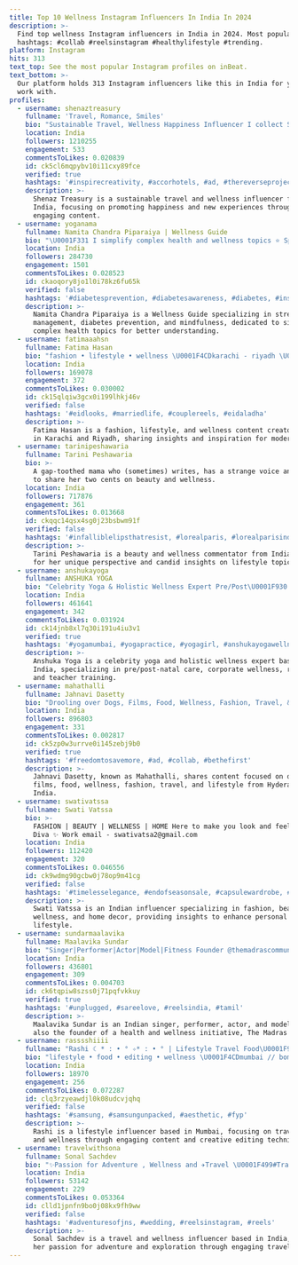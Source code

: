 ```yaml
---
title: Top 10 Wellness Instagram Influencers In India In 2024
description: >-
  Find top wellness Instagram influencers in India in 2024. Most popular
  hashtags: #collab #reelsinstagram #healthylifestyle #trending.
platform: Instagram
hits: 313
text_top: See the most popular Instagram profiles on inBeat.
text_bottom: >-
  Our platform holds 313 Instagram influencers like this in India for you to
  work with.
profiles:
  - username: shenaztreasury
    fullname: 'Travel, Romance, Smiles'
    bio: "Sustainable Travel, Wellness Happiness Influencer I collect Smiles Economic Times\U0001F3C6 Cosmo blogger\U0001F3C6 Forbes List \U0001F3C6 Filmfare\U0001F947 Brandsforshenaz@gmail"
    location: India
    followers: 1210255
    engagement: 533
    commentsToLikes: 0.020839
    id: ck5cl6mqpybv10i11cxy89fce
    verified: true
    hashtags: '#inspirecreativity, #accorhotels, #ad, #thereverseproject'
    description: >-
      Shenaz Treasury is a sustainable travel and wellness influencer from
      India, focusing on promoting happiness and new experiences through her
      engaging content.
  - username: yoganama
    fullname: Namita Chandra Piparaiya | Wellness Guide
    bio: "\U0001F331 I simplify complex health and wellness topics ⭐️ Specialising in Stress Management, Diabetes Prevention & Mindfulness (MBSP)"
    location: India
    followers: 284730
    engagement: 1501
    commentsToLikes: 0.028523
    id: ckaoqory8jo1l0i78kz6fu65k
    verified: false
    hashtags: '#diabetesprevention, #diabetesawareness, #diabetes, #insulinresistance'
    description: >-
      Namita Chandra Piparaiya is a Wellness Guide specializing in stress
      management, diabetes prevention, and mindfulness, dedicated to simplifying
      complex health topics for better understanding.
  - username: fatimaaahsn
    fullname: Fatima Hasan
    bio: "fashion • lifestyle • wellness \U0001F4CDkarachi - riyadh \U0001F48C fatima.hasan09@gmail.com"
    location: India
    followers: 169078
    engagement: 372
    commentsToLikes: 0.030002
    id: ck15qlqiw3gcx0i199lhkj46v
    verified: false
    hashtags: '#eidlooks, #marriedlife, #couplereels, #eidaladha'
    description: >-
      Fatima Hasan is a fashion, lifestyle, and wellness content creator based
      in Karachi and Riyadh, sharing insights and inspiration for modern living.
  - username: tarinipeshawaria
    fullname: Tarini Peshawaria
    bio: >-
      A gap-toothed mama who (sometimes) writes, has a strange voice and likes
      to share her two cents on beauty and wellness.
    location: India
    followers: 717876
    engagement: 361
    commentsToLikes: 0.013668
    id: ckqqc14qsx4sg0j23bsbwm91f
    verified: false
    hashtags: '#infalliblelipsthatresist, #lorealparis, #lorealparisindia, #ad'
    description: >-
      Tarini Peshawaria is a beauty and wellness commentator from India, known
      for her unique perspective and candid insights on lifestyle topics.
  - username: anshukayoga
    fullname: ANSHUKA YOGA
    bio: "Celebrity Yoga & Holistic Wellness Expert Pre/Post\U0001F930| Corporates | Retreats | TeacherTraining \U0001F4CDBandra W / Online \U0001F4E7 info@anshukayoga.com To SIGN UP ⬇️"
    location: India
    followers: 461641
    engagement: 342
    commentsToLikes: 0.031924
    id: ck14jnb8xl7q30i191u4iu3v1
    verified: true
    hashtags: '#yogamumbai, #yogapractice, #yogagirl, #anshukayogawellness'
    description: >-
      Anshuka Yoga is a celebrity yoga and holistic wellness expert based in
      India, specializing in pre/post-natal care, corporate wellness, retreats,
      and teacher training.
  - username: mahathalli
    fullname: Jahnavi Dasetty
    bio: "Drooling over Dogs, Films, Food, Wellness, Fashion, Travel, & Sunshine \U0001F338 \U0001F4CD Hyderabad Email - jdasetty@gmail.com"
    location: India
    followers: 896803
    engagement: 331
    commentsToLikes: 0.002817
    id: ck5zp0w3urrve0i145zebj9b0
    verified: true
    hashtags: '#freedomtosavemore, #ad, #collab, #bethefirst'
    description: >-
      Jahnavi Dasetty, known as Mahathalli, shares content focused on dogs,
      films, food, wellness, fashion, travel, and lifestyle from Hyderabad,
      India.
  - username: swativatssa
    fullname: Swati Vatssa
    bio: >-
      FASHION | BEAUTY | WELLNESS | HOME Here to make you look and feel like a
      Diva ✨ Work email - swativatsa2@gmail.com
    location: India
    followers: 112420
    engagement: 320
    commentsToLikes: 0.046556
    id: ck9wdmg90gcbw0j78op9m41cg
    verified: false
    hashtags: '#timelesselegance, #endofseasonsale, #capsulewardrobe, #tatacliqluxury'
    description: >-
      Swati Vatssa is an Indian influencer specializing in fashion, beauty,
      wellness, and home decor, providing insights to enhance personal style and
      lifestyle.
  - username: sundarmaalavika
    fullname: Maalavika Sundar
    bio: "Singer|Performer|Actor|Model|Fitness Founder @themadrascommune Health and Wellness Team - +91 97111 50794 Follow the Sound❤️\U0001F447\U0001F3FD"
    location: India
    followers: 436801
    engagement: 309
    commentsToLikes: 0.004703
    id: ck6tqpiw8szss0j71pqfvkkuy
    verified: true
    hashtags: '#unplugged, #sareelove, #reelsindia, #tamil'
    description: >-
      Maalavika Sundar is an Indian singer, performer, actor, and model. She is
      also the founder of a health and wellness initiative, The Madras Commune.
  - username: rasssshiiii
    fullname: "Rashi ☾ * : • ° ✧* : • ° | Lifestyle Travel Food\U0001F98B"
    bio: "lifestyle • food • editing • wellness \U0001F4CDmumbai // bombay \U0001F48Crashi.nichani@gmail.com #GalaxyCreator"
    location: India
    followers: 18970
    engagement: 256
    commentsToLikes: 0.072287
    id: clq3rzyeawdjl0k08udcvjqhq
    verified: false
    hashtags: '#samsung, #samsungunpacked, #aesthetic, #fyp'
    description: >-
      Rashi is a lifestyle influencer based in Mumbai, focusing on travel, food,
      and wellness through engaging content and creative editing techniques.
  - username: travelwithsona
    fullname: Sonal Sachdev
    bio: "✨Passion for Adventure , Wellness and ✈️Travel \U0001F499#TravelWithSona ✨For Collaborations : info@travelwithsona.com"
    location: India
    followers: 53142
    engagement: 229
    commentsToLikes: 0.053364
    id: clld1jpnfn9bo0j08kx9fh9ww
    verified: false
    hashtags: '#adventuresofjns, #wedding, #reelsinstagram, #reels'
    description: >-
      Sonal Sachdev is a travel and wellness influencer based in India, sharing
      her passion for adventure and exploration through engaging travel content.
---
```


